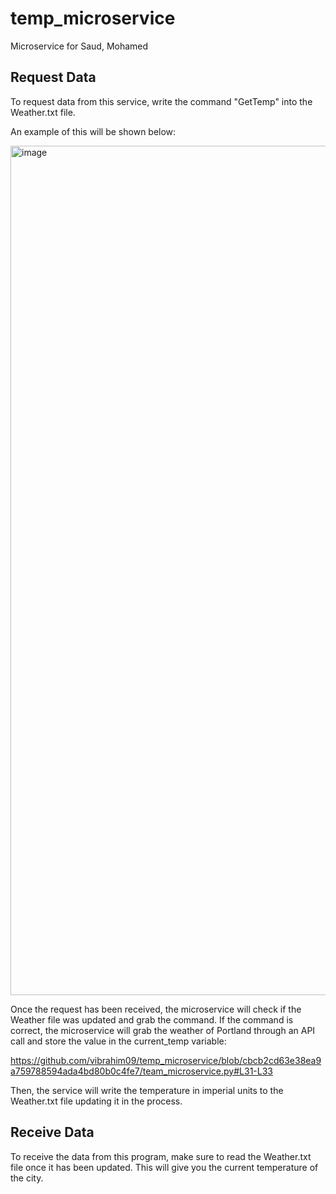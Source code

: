 # temp_microservice
Microservice for Saud, Mohamed

## Request Data

To request data from this service, write the command "GetTemp" into the Weather.txt file.

An example of this will be shown below:

<img width="1359" alt="image" src="https://github.com/vibrahim09/temp_microservice/assets/68801469/c6841eff-7883-4255-bb64-ee1351ea3d09">

Once the request has been received, the microservice will check if the Weather file was updated and grab the command. If the command is correct, 
the microservice will grab the weather of Portland through an API call and store the value in the current_temp variable:

https://github.com/vibrahim09/temp_microservice/blob/cbcb2cd63e38ea9a759788594ada4bd80b0c4fe7/team_microservice.py#L31-L33

Then, the service will write the temperature in imperial units to the Weather.txt file updating it in the process. 

## Receive Data

To receive the data from this program, make sure to read the Weather.txt file once it has been updated. This will give you the current temperature of the city. 
